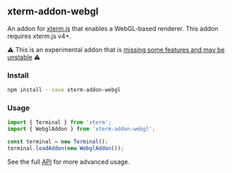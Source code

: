 ## xterm-addon-webgl

An addon for [xterm.js](https://github.com/xtermjs/xterm.js) that enables a WebGL-based renderer. This addon requires xterm.js v4+.

⚠️ This is an experimental addon that is [missing some features and may be unstable](https://github.com/xtermjs/xterm.js/issues?q=is%3Aopen+is%3Aissue+label%3Aarea%2Faddon%2Fwebgl) ⚠️

### Install

```bash
npm install --save xterm-addon-webgl
```

### Usage

```ts
import { Terminal } from 'xterm';
import { WebglAddon } from 'xterm-addon-webgl';

const terminal = new Terminal();
terminal.loadAddon(new WebglAddon());
```

See the full [API](https://github.com/xtermjs/xterm.js/blob/master/addons/xterm-addon-webgl/typings/xterm-addon-webgl.d.ts) for more advanced usage.
